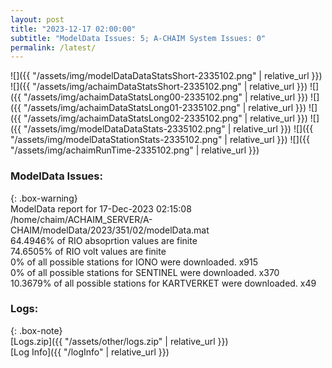 ```yaml
---
layout: post
title: "2023-12-17 02:00:00"
subtitle: "ModelData Issues: 5; A-CHAIM System Issues: 0"
permalink: /latest/
---
```


![]({{ "/assets/img/modelDataDataStatsShort-2335102.png" | relative_url }})
![]({{ "/assets/img/achaimDataStatsShort-2335102.png" | relative_url }})
![]({{ "/assets/img/achaimDataStatsLong00-2335102.png" | relative_url }})
![]({{ "/assets/img/achaimDataStatsLong01-2335102.png" | relative_url }})
![]({{ "/assets/img/achaimDataStatsLong02-2335102.png" | relative_url }})
![]({{ "/assets/img/modelDataDataStats-2335102.png" | relative_url }})
![]({{ "/assets/img/modelDataStationStats-2335102.png" | relative_url }})
![]({{ "/assets/img/achaimRunTime-2335102.png" | relative_url }})


### ModelData Issues:  
  
{: .box-warning}  
 ModelData report for 17-Dec-2023 02:15:08   
 /home/chaim/ACHAIM_SERVER/A-CHAIM/modelData/2023/351/02/modelData.mat   
 64.4946% of RIO absoprtion values are finite   
 74.6505% of RIO volt values are finite   
 0% of all possible stations for IONO were downloaded. x915   
 0% of all possible stations for SENTINEL were downloaded. x370   
 10.3679% of all possible stations for KARTVERKET were downloaded. x49   
  


### Logs:  
  
{: .box-note}  
[Logs.zip]({{ "/assets/other/logs.zip" | relative_url }})  
[Log Info]({{ "/logInfo" | relative_url }})  
